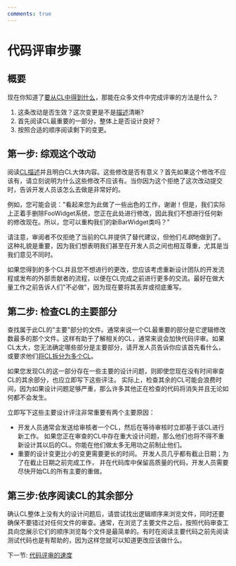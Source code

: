 ```yaml
---
comments: true
---
```


# 代码评审步骤

## 概要

现在你知道了[要从CL中得到什么](looking-for.md)，那能在众多文件中完成评审的方法是什么？

1. 这条改动是否生效？这次变更是不是[描述](../developer/cl-descriptions.md)清晰?
2. 首先阅读CL最重要的一部分，整体上是否设计良好？
3. 按照合适的顺序阅读剩下的变更。

## 第一步: 综观这个改动

阅读[CL描述](../developer/cl-descriptions.md)并且明白CL大体内容。这些修改是否有意义？首先如果这个修改不应该有，请立刻说明为什么这些修改不应该有。当你因为这个拒绝了这次改动提交时，告诉开发人员该怎么去做是非常好的。

例如，您可能会说："看起来您为此做了一些出色的工作，谢谢！但是，我们实际上正着手删除FooWidget系统，您正在此处进行修改，因此我们不想进行任何新的修改现在。所以，您可以重构我们的新BarWidget类吗？"

请注意，审阅者不仅拒绝了当前的CL并提供了替代建议，但他们*礼貌*地做到了。这种礼貌是重要，因为我们想表明我们甚至在开发人员之间也相互尊重，尤其是当我们意见不同时。

如果您得到的多个CL并且您不想进行的更改，您应该考虑重新设计团队的开发流程或发布的外部贡献者的流程，以便在CL完成之前进行更多的交流。最好在做大量工作之前告诉人们"不必做"，因为现在要将其丢弃或彻底重写。

## 第二步: 检查CL的主要部分

查找属于此CL的"主要"部分的文件。通常来说一个CL最重要的部分是它逻辑修改数最多的那个文件。这样有助于了解相关的CL，通常来说会加快代码评审。如果CL太大，您无法确定哪些部分是主要部分，请开发人员告诉你应该首先看什么，或要求他们[将CL拆分为多个CL](../developer/small-cls.md)。

如果您发现CL的这一部分存在一些主要的设计问题，则即使您现在没有时间审查CL的其余部分，也应立即写下这些评注。 实际上，检查其余的CL可能会浪费时间，因为如果设计问题足够严重，那么许多其他正在检查的代码将消失并且无论如何都不会发生。

立即写下这些主要设计评注非常重要有两个主要原因：

- 开发人员通常会发送给审核者一个CL，然后在等待审核时立即基于该CL进行新工作。 如果您正在审查的CL中存在重大设计问题，那么他们也将不得不重新设计其以后的CL。你能在他们做太多无用功之前制止他们。
- 重要的设计变更比小的变更需要更长的时间。 开发人员几乎都有截止日期；为了在截止日期之前完成工作， 并在代码库中保留高质量的代码，开发人员需要尽快开始CL的所有主要的重做。

## 第三步:依序阅读CL的其余部分

确认CL整体上没有大的设计问题后，请尝试找出逻辑顺序来浏览文件，同时还要确保不要错过对任何文件的审查。通常，在浏览了主要文件之后，按照代码审查工具向您展示它们的顺序浏览每个文件是最简单的。有时在阅读主要代码之前先阅读测试代码也是有帮助的，因为这样您就可以知道更改应该做什么。

下一节: [代码评审的速度](speed.md)
